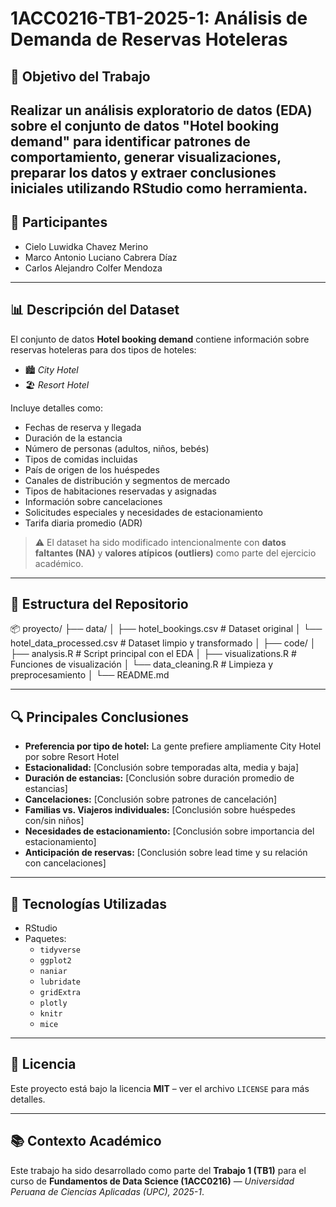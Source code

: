 # 1ACC0216-TB1-2025-1: Análisis de Demanda de Reservas Hoteleras
## 🎯 Objetivo del Trabajo
Realizar un análisis exploratorio de datos (EDA) sobre el conjunto de datos "Hotel booking demand" para identificar patrones de comportamiento, generar visualizaciones, preparar los datos y extraer conclusiones iniciales utilizando RStudio como herramienta.
---

## 👥 Participantes

- Cielo Luwidka Chavez Merino 
- Marco Antonio Luciano Cabrera Díaz
- Carlos Alejandro Colfer Mendoza

---
## 📊 Descripción del Dataset

El conjunto de datos **Hotel booking demand** contiene información sobre reservas hoteleras para dos tipos de hoteles:

- 🏙️ *City Hotel*
- 🏖️ *Resort Hotel*

Incluye detalles como:

- Fechas de reserva y llegada  
- Duración de la estancia  
- Número de personas (adultos, niños, bebés)  
- Tipos de comidas incluidas  
- País de origen de los huéspedes  
- Canales de distribución y segmentos de mercado  
- Tipos de habitaciones reservadas y asignadas  
- Información sobre cancelaciones  
- Solicitudes especiales y necesidades de estacionamiento  
- Tarifa diaria promedio (ADR)

> ⚠️ El dataset ha sido modificado intencionalmente con **datos faltantes (NA)** y **valores atípicos (outliers)** como parte del ejercicio académico.

---

## 📁 Estructura del Repositorio
📦 proyecto/
├── data/
│ ├── hotel_bookings.csv # Dataset original
│ └── hotel_data_processed.csv # Dataset limpio y transformado
│
├── code/
│ ├── analysis.R # Script principal con el EDA
│ ├── visualizations.R # Funciones de visualización
│ └── data_cleaning.R # Limpieza y preprocesamiento
│
└── README.md

---

## 🔍 Principales Conclusiones

- **Preferencia por tipo de hotel:** La gente prefiere ampliamente City Hotel por sobre Resort Hotel 
- **Estacionalidad:** [Conclusión sobre temporadas alta, media y baja]  
- **Duración de estancias:** [Conclusión sobre duración promedio de estancias]  
- **Cancelaciones:** [Conclusión sobre patrones de cancelación]  
- **Familias vs. Viajeros individuales:** [Conclusión sobre huéspedes con/sin niños]  
- **Necesidades de estacionamiento:** [Conclusión sobre importancia del estacionamiento]  
- **Anticipación de reservas:** [Conclusión sobre lead time y su relación con cancelaciones]

---

## 🧪 Tecnologías Utilizadas

- RStudio  
- Paquetes:
  - `tidyverse`
  - `ggplot2`
  - `naniar`
  - `lubridate`
  - `gridExtra`
  - `plotly`
  - `knitr`
  - `mice`

---

## 📝 Licencia

Este proyecto está bajo la licencia **MIT** – ver el archivo `LICENSE` para más detalles.

---

## 📚 Contexto Académico

Este trabajo ha sido desarrollado como parte del **Trabajo 1 (TB1)** para el curso de **Fundamentos de Data Science (1ACC0216)** — *Universidad Peruana de Ciencias Aplicadas (UPC), 2025-1*.

